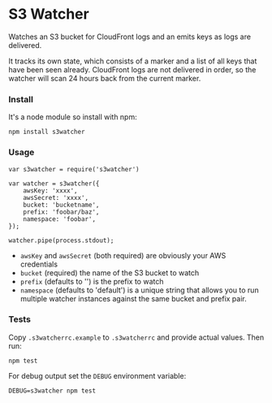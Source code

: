 S3 Watcher
==========

Watches an S3 bucket for CloudFront logs and an emits keys as logs are
delivered.

It tracks its own state, which consists of a marker and a list of all keys that
have been seen already. CloudFront logs are not delivered in order, so the
watcher will scan 24 hours back from the current marker.

### Install

It's a node module so install with npm:

```
npm install s3watcher
```

### Usage

```
var s3watcher = require('s3watcher')

var watcher = s3watcher({
    awsKey: 'xxxx',
    awsSecret: 'xxxx',
    bucket: 'bucketname',
    prefix: 'foobar/baz',
    namespace: 'foobar',
});

watcher.pipe(process.stdout);
```

- `awsKey` and `awsSecret` (both required) are obviously your AWS credentials
- `bucket` (required) the name of the S3 bucket to watch
- `prefix` (defaults to '') is the prefix to watch
- `namespace` (defaults to 'default') is a unique string that allows you to run
  multiple watcher instances against the same bucket and prefix pair.

### Tests

Copy `.s3watcherrc.example` to `.s3watcherrc` and provide actual values.
Then run:

```
npm test
```

For debug output set the `DEBUG` environment variable:

```
DEBUG=s3watcher npm test
```
